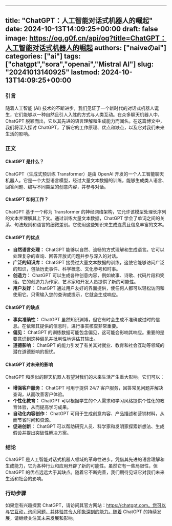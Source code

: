 
---
title: "ChatGPT：人工智能对话式机器人的崛起"
date: 2024-10-13T14:09:25+00:00
draft: false
image: https://og.g0f.cn/api/og?title=ChatGPT：人工智能对话式机器人的崛起
authors: ["naiveのai"]
categories: ["ai"]
tags: ["chatgpt","sora","openai","Mistral AI"]
slug: "20241013140925"
lastmod: 2024-10-13T14:09:25+00:00
---
### 引言

随着人工智能 (AI) 技术的不断进步，我们见证了一个新时代的对话式机器人诞生，它们能够以一种自然且引人入胜的方式与人类互动。在众多聊天机器人中，ChatGPT 脱颖而出，它以其先进的语言理解和生成能力而闻名。在这篇博文中，我们将深入探讨 ChatGPT，了解它的工作原理、优点和缺点，以及它对我们未来生活的影响。

### 正文

#### ChatGPT 是什么？

ChatGPT（生成式预训练 Transformer）是由 OpenAI 开发的一个人工智能聊天机器人。它是一个大型语言模型，经过大量文本数据的训练，能够生成类人语言、回答问题、编写不同类型的创意内容，并参与对话。

#### ChatGPT 如何工作？

ChatGPT 基于一个称为 Transformer 的神经网络架构，它允许该模型处理长序列的文本并理解其上下文。通过训练大量文本数据，ChatGPT 学会了单词之间的关系、句法规则和语言的细微差别。它使用这些知识来生成连贯且信息丰富的文本。

#### ChatGPT 的优点

- **自然语言处理：** ChatGPT 能够以自然、流畅的方式理解和生成语言。它可以处理复杂的查询、回答开放式问题并参与深入的对话。
- **广泛的知识库：** ChatGPT 接受过大量文本数据的训练，这使它能够访问广泛的知识，包括历史事件、科学概念、文化参考和时事。
- **创造力：** ChatGPT 可以生成各种创意内容，例如故事、诗歌、代码片段和笑话。它的创造力为作家、艺术家和开发人员提供了新的可能性。
- **用户友好：** ChatGPT 通过用户友好的界面提供，使任何人都可以轻松访问和使用它。只需输入您的查询或提示，它就会生成响应。

#### ChatGPT 的缺点

- **事实准确性：** ChatGPT 虽然知识渊博，但它有时会生成不准确或过时的信息。在依赖其提供的信息时，进行事实核查非常重要。
- **偏见：** ChatGPT 的训练数据可能包含偏见，这可能会影响其响应。重要的是要意识到这种偏见并批判性地评估其输出。
- **道德影响：** ChatGPT 的能力引发了有关其对就业、教育和社会互动等领域的潜在道德影响的担忧。

#### ChatGPT 对未来的影响

ChatGPT 和类似的聊天机器人有望对我们的未来生活产生重大影响。它们可以：

- **增强客户服务：** ChatGPT 可用于提供 24/7 客户服务，回答常见问题并解决查询，从而改善客户体验。
- **个性化教育：** ChatGPT 可以根据学生的个人需求和学习风格提供个性化的教育体验，从而提高学习成果。
- **自动化内容创作：** ChatGPT 可用于生成创意内容、产品描述和营销材料，从而节省时间和资源。
- **促进创新：** ChatGPT 可以帮助研究人员、科学家和发明家探索新想法、生成假设并提出突破性解决方案。

### 结论

ChatGPT 是人工智能对话式机器人领域的革命性进步。凭借其先进的语言理解和生成能力，它为各种行业和应用开辟了新的可能性。虽然它有一些局限性，但 ChatGPT 的优点远远大于其缺点。随着它不断完善，我们期待见证它对我们未来生活和社会的影响。

### 行动步骤

如果您有兴趣探索 ChatGPT，请访问其官方网站：https://chatgpt.com。您可以与它互动，询问问题，并体验其令人印象深刻的能力。随着 ChatGPT 的持续发展，请继续关注其未来发展和影响。